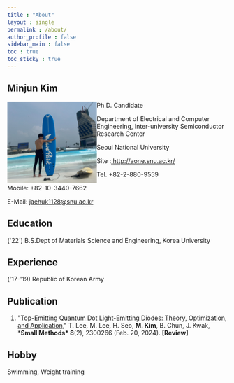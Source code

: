 ```yaml
---
title : "About"
layout : single
permalink : /about/
author_profile : false
sidebar_main : false
toc : true
toc_sticky : true
---
```


## Minjun Kim

<img src="../images/about/author_image.png" alt="author_image" style="zoom:20%;" align = "left"/>

Ph.D. Candidate

Department of Electrical and Computer Engineering, Inter-university Semiconductor Research Center

Seoul National University

Site :[ ](http://goog_213038452/)http://aone.snu.ac.kr/

Tel. +82-2-880-9559 

Mobile: +82-10-3440-7662

E-Mail: [jaehuk1128@snu.ac.kr](mailto:jaehuk1128@snu.ac.kr)



## Education

('22') B.S.Dept of Materials Science and Engineering, Korea University



## Experience

('17-'19) Republic of Korean Army



## Publication

1. "[Top-Emitting Quantum Dot Light-Emitting Diodes: Theory, Optimization, and Application](https://doi.org/10.1002/smtd.202300266)," T. Lee, M. Lee, H. Seo, **M. Kim**, B. Chun, J. Kwak, ***Small Methods\* 8**(2), 2300266 (Feb. 20, 2024). **[Review]**

## Hobby

Swimming, Weight training